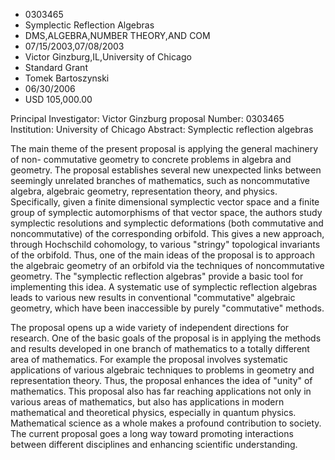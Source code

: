
* 0303465
* Symplectic Reflection Algebras
* DMS,ALGEBRA,NUMBER THEORY,AND COM
* 07/15/2003,07/08/2003
* Victor Ginzburg,IL,University of Chicago
* Standard Grant
* Tomek Bartoszynski
* 06/30/2006
* USD 105,000.00

Principal Investigator: Victor Ginzburg proposal Number: 0303465 Institution:
University of Chicago Abstract: Symplectic reflection algebras

The main theme of the present proposal is applying the general machinery of non-
commutative geometry to concrete problems in algebra and geometry. The proposal
establishes several new unexpected links between seemingly unrelated branches of
mathematics, such as noncommutative algebra, algebraic geometry, representation
theory, and physics. Specifically, given a finite dimensional symplectic vector
space and a finite group of symplectic automorphisms of that vector space, the
authors study symplectic resolutions and symplectic deformations (both
commutative and noncommutative) of the corresponding orbifold. This gives a new
approach, through Hochschild cohomology, to various "stringy" topological
invariants of the orbifold. Thus, one of the main ideas of the proposal is to
approach the algebraic geometry of an orbifold via the techniques of
noncommutative geometry. The "symplectic reflection algebras" provide a basic
tool for implementing this idea. A systematic use of symplectic reflection
algebras leads to various new results in conventional "commutative" algebraic
geometry, which have been inaccessible by purely "commutative" methods.

The proposal opens up a wide variety of independent directions for research.
One of the basic goals of the proposal is in applying the methods and results
developed in one branch of mathematics to a totally different area of
mathematics. For example the proposal involves systematic applications of
various algebraic techniques to problems in geometry and representation theory.
Thus, the proposal enhances the idea of "unity" of mathematics. This proposal
also has far reaching applications not only in various areas of mathematics, but
also has applications in modern mathematical and theoretical physics, especially
in quantum physics. Mathematical science as a whole makes a profound
contribution to society. The current proposal goes a long way toward promoting
interactions between different disciplines and enhancing scientific
understanding.

